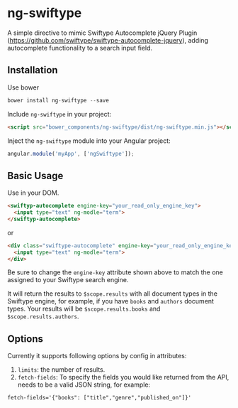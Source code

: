 # ng-swiftype

A simple directive to mimic Swiftype Autocomplete jQuery Plugin (https://github.com/swiftype/swiftype-autocomplete-jquery), adding autocomplete functionality to a search input field.


## Installation

Use bower

```javascript
bower install ng-swiftype --save
```

Include `ng-swiftype` in your project:

```html
<script src="bower_components/ng-swiftype/dist/ng-swiftype.min.js"></script>
```

Inject the `ng-swiftype` module into your Angular project:

```javascript
angular.module('myApp', ['ngSwiftype']);
```

## Basic Usage

Use in your DOM. 

```html
<swiftyp-autocomplete engine-key="your_read_only_engine_key">
  <input type="text" ng-modle="term">
</swiftyp-autocomplete>
```

or

```html
<div class="swiftype-autocomplete" engine-key="your_read_only_engine_key">
  <input type="text" ng-modle="term">
</div>
```

Be sure to change the `engine-key` attribute shown above to match the one assigned to your Swiftype search engine.

It will return the results to `$scope.results` with all document types in the Swiftype engine, for example, if you have `books` and `authors` document types. Your results will be `$scope.results.books` and `$scope.results.authors`.


## Options

Currently it supports following options by config in attributes: 

1. `limits`: the number of results.
2. `fetch-fields`: To specify the fields you would like returned from the API, needs to be a valid JSON string, for example:

```html
fetch-fields='{"books": ["title","genre","published_on"]}'
```
